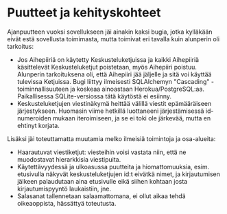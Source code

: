# Puutteet ja kehityskohteet

Ajanpuutteen vuoksi sovellukseen jäi ainakin kaksi bugia, jotka kylläkään eivät estä sovellusta toimimasta, mutta toimivat eri tavalla kuin alunperin oli tarkoitus:

* Jos Aihepiiriä on käytetty Keskusteluketjuissa ja kaikki Aihepiiriä käsittelevät Keskusteluketjut poistetaan, myös Aihepiiri poistuu. Alunperin tarkoituksena oli, että Aihepiiri jää jäljelle ja sitä voi käyttää tulevissa Ketjuissa. Bugi liittyy ilmeisesti SQLAlchemyn "Cascading" -toiminnallisuuteen ja koskeaa ainoastaan Herokua/PostgreSQL:aa. Paikallisessa SQLite-versiossa tätä käytöstä ei esiinny.
* Keskusteluketjujen viestinäkymä heittää välillä viestit epämääräiseen järjestykseen. Huomasin viime hetkillä luottaneeni järjestämisessä id-numeroiden mukaan iteroimiseen, ja se ei toki ole järkevää, mutta en ehtinyt korjata.

Lisäksi jäi toteuttamatta muutamia melko ilmeisiä toimintoja ja osa-alueita:

* Haarautuvat viestiketjut: viesteihin voisi vastata niin, että ne muodostavat hierarkkisia viestipuita.
* Käytettävyydessä ja ulkoasussa  puutteita ja hiomattomuuksia, esim. etusivulla näkyvät keskusteluketjujen id:t eivätkä nimet, ja kirjautumisen jälkeen palaudutaan aina etusivulle eikä siihen kohtaan josta kirjautumispyyntö laukaistiin, jne.
* Salasanat tallennetaan salaamattomana, ei ollut aikaa tehdä oikeaoppista, hässättyä toteutusta.
